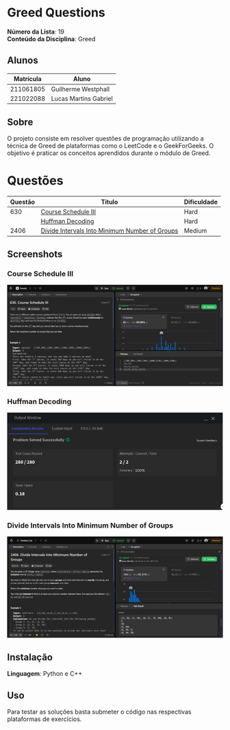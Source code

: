 # Greed Questions

**Número da Lista**: 19<br>
**Conteúdo da Disciplina**: Greed<br>

## Alunos

| Matrícula | Aluno                 |
| --------- | --------------------- |
| 211061805 | Guilherme Westphall   |
| 221022088 | Lucas Martins Gabriel |

## Sobre 
O projeto consiste em resolver questões de programação utilizando a técnica de Greed de plataformas como o LeetCode e o GeekForGeeks. O objetivo é praticar os conceitos aprendidos durante o módulo de Greed.

# Questões

| Questão          | Título                                                                                                                                               | Dificuldade |
| ---------------- | ---------------------------------------------------------------------------------------------------------------------------------------------------- | ----------- |
| 630              | [Course Schedule III](https://leetcode.com/problems/course-schedule-iii/)                                                                            | Hard        |
|                  | [Huffman Decoding](https://www.geeksforgeeks.org/problems/huffman-decoding/1)                                                                        | Hard        |
| 2406             | [Divide Intervals Into Minimum Number of Groups](https://leetcode.com/problems/divide-intervals-into-minimum-number-of-groups/)                      | Medium      |

## Screenshots

### Course Schedule III

![630](./assets/630.png)

### Huffman Decoding

![Huffman](./assets/huffman.png)

### Divide Intervals Into Minimum Number of Groups

![2406](./assets/2406.png)

## Instalação 
**Linguagem**: Python e C++<br>

## Uso 
Para testar as soluções basta submeter o código nas respectivas plataformas de exercícios.



